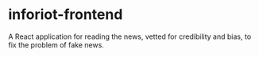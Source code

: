 # inforiot-frontend
A React application for reading the news, vetted for credibility and bias, to fix the problem of fake news.
